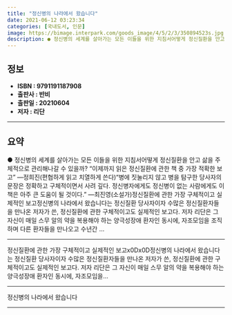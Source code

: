```yaml
---
title: "정신병의 나라에서 왔습니다"
date: 2021-06-12 03:23:34
categories: [국내도서, 인문]
image: https://bimage.interpark.com/goods_image/4/5/2/3/350894523s.jpg
description: ● 정신병의 세계를 살아가는 모든 이들을 위한 지침서어떻게 정신질환을 안고 삶을 주체적으로 관리해나갈 수 있을까? “이제까지 읽은 정신질환에 관한 책 중 가장 적확한 보고” ―정희진(편협하게 읽고 치열하게 쓴다)“병에 짓눌리지 않고 병을 탐구한 당사자의 문장은 정확하고 구체적이면서
---
```


## **정보**

- **ISBN : 9791191187908**
- **출판사 : 반비**
- **출판일 : 20210604**
- **저자 : 리단**

------



## **요약**

●  정신병의 세계를 살아가는 모든 이들을 위한 지침서어떻게 정신질환을 안고 삶을 주체적으로 관리해나갈 수 있을까?  “이제까지 읽은 정신질환에 관한 책 중 가장 적확한 보고” ―정희진(편협하게 읽고 치열하게 쓴다)“병에 짓눌리지 않고 병을 탐구한 당사자의 문장은 정확하고 구체적이면서 사려 깊다. 정신병자에게도 정신병이 없는 사람에게도 이 책은 아주 큰 도움이 될 것이다.” ―최진영(소설가)정신질환에 관한 가장 구체적이고 실제적인 보고정신병의 나라에서 왔습니다는 정신질환 당사자이자 수많은 정신질환자들을 만나온 저자가 쓴, 정신질환에 관한 구체적이고도 실제적인 보고다. 저자 리단은 그 자신이 매일 스무 알의 약을 복용해야 하는 양극성장애 환자인 동시에, 자조모임을 조직하며 다른 환자들을 만나오고 수년간 ...

------

정신질환에 관한 가장 구체적이고 실제적인 보고x0Dx0D정신병의 나라에서 왔습니다는 정신질환 당사자이자 수많은 정신질환자들을 만나온 저자가 쓴, 정신질환에 관한 구체적이고도 실제적인 보고다. 저자 리단은 그 자신이 매일 스무 알의 약을 복용해야 하는 양극성장애 환자인 동시에, 자조모임을... 

------


정신병의 나라에서 왔습니다 

------


